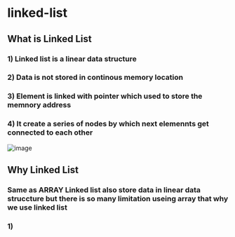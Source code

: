 # linked-list

## What is Linked List

### 1) Linked list is a linear data structure

### 2) Data is not stored in continous memory location 

### 3) Element is linked with pointer which used to store the memnory address

### 4) It create a series of nodes by which next elemennts get connected to each other 

![image](https://user-images.githubusercontent.com/89032612/192594682-4708449e-a8d1-4f0e-855d-cf0c98ffec27.png)

## Why Linked List

### Same as **ARRAY** Linked list also store data in linear data struccture but there is so many limitation useing array that why we use linked list

### 1)

 
